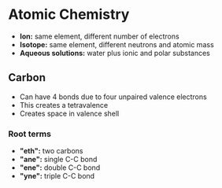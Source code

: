 # Atomic Chemistry
- **Ion:** same element, different number of electrons
- **Isotope:** same element, different neutrons and atomic mass
- **Aqueous solutions:** water plus ionic and polar substances
## Carbon
- Can have 4 bonds due to four unpaired valence electrons
- This creates a tetravalence 
- Creates space in valence shell
### Root terms
- **"eth":** two carbons
- **"ane":** single C-C bond
- **"ene":** double C-C bond
- **"yne":** triple C-C bond
